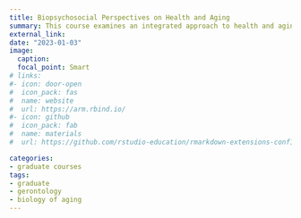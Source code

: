```yaml
---
title: Biopsychosocial Perspectives on Health and Aging
summary: This course examines an integrated approach to health and aging – the biopsychosocial model – which acknowledges that social and psychological processes interact over time with biological changes to influence the onset and progression of disease, physical functioning, and adaptation to age-related changes.
external_link:
date: "2023-01-03"
image:
  caption: 
  focal_point: Smart
# links:
#- icon: door-open
#  icon_pack: fas
#  name: website
#  url: https://arm.rbind.io/
#- icon: github
#  icon_pack: fab
#  name: materials
#  url: https://github.com/rstudio-education/rmarkdown-extensions-conf19

categories:
- graduate courses
tags:
- graduate
- gerontology
- biology of aging
---
```


